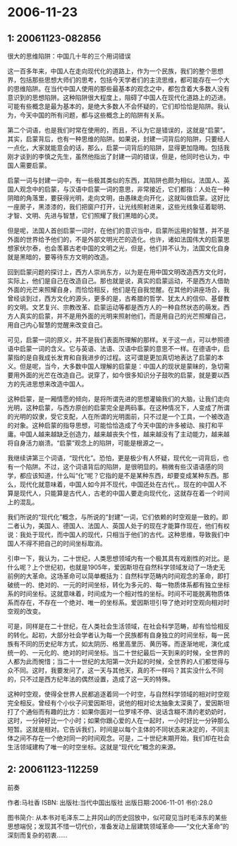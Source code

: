 # 2006-11-23

## 1: 20061123-082856

很大的思维陷阱：中国几十年的三个用词错误 

这一百多年来，中国人在走向现代化的道路上，作为一个民族，我们的整个思想界，包括那些思想大师们的思考，包括今天学者们的主流思维，都可能存在一个大的思维陷阱。在当代中国人使用的那些最基本的观念之中，都包含着大多数人没有意识到的思想陷阱。这种陷阱很大程度上，阻碍了中国人在现代化道路上的迈进。可能有些概念是最为基本的，是绝大多数人不会怀疑的，它们却恰恰是陷阱。我认为，今天中国的所有问题，都与这些概念上的陷阱有关系。

第二个词语，也是我们时常在使用的，而且，不认为它是错误的，这就是“启蒙”。其实，启蒙背后，也有一种思维的陷阱。如果说，封建一词背后的陷阱，只要经人一点化，大家就能意会的话，那么，启蒙一词背后的陷阱，显得更加隐晦。包括我刚才谈到的李慎之先生，虽然他指出了封建一词的错误，但是，他同时也认为，中国人需要启蒙。

启蒙一词与封建一词中，有一些极其类似的东西，其陷阱也颇为相似。法国人、英国人观念中的启蒙，与汉语中启蒙一词的意思，非常接近，它们都指：人处在一种阴暗的角落里，要获得光明，走向文明，由愚昧走向开化，这就叫做启蒙。这好比一座房子，黑漆漆的，我们把窗户打开，让光线照射进来，这些光线象征着聪明、才智、文明、先进与智慧，它们照耀了我们黑暗的心灵。

但是呢，法国人首创启蒙一词时，在他们的意识当中，启蒙所运用的智慧，并不是外面的世界给予他们的，不是外部文明光芒的造化。也许，诸如法国伟大的启蒙思想家伏尔泰，也会羡慕古老中国的文明之光，但是，他们并不认为，法国文化自身就是黑暗的，要等待东方文明的改造。

回到启蒙问题的探讨上，西方人崇尚东方，以为是在用中国文明改造西方文化时，实际上，他们是自己在改造自己。那也就是说，真实的启蒙运动，不是西方人借助外面的光芒来照耀自身，而恰恰相反，他们是在自我觉醒。在其他的讲座场合，我曾经谈到过，西方文化的源头，更多的是，古希腊的哲学、犹太人的信仰、基督教的文明。文艺复兴、宗教改革、启蒙运动等都是西方人的一种自然状态的萌发。西方人真实的启蒙，并不是用外面的光明来照射他们，而是用自己的光芒照耀自己，用自己内心智慧的觉醒来改变自己。

可见，启蒙一词的原义，并不是我们表面所理解的那样。关于这一点，可以参照德语中启蒙一词的含义。它与英语、法语、汉语中启蒙的意思不一样。在德语中，启蒙指的是自我成长发育和自我进步的过程。这可谓是更加真切地表达了启蒙的本义。但是呢，当今，大多数中国人理解的启蒙是：中国人的现状是蒙昧的，急切需要用外面的光芒在改造自己。说穿了，如今很多知识分子鼓吹的启蒙，就是要以西方的先进思想来改造中国人。

这种启蒙，是一厢情愿的倾向，是将所谓先进的思想灌输我们的大脑，让我们走向光明，这种启蒙，与西方原创的启蒙完全是两码事。在这种情况下，人变成了所谓的光明的奴隶，受它支配，人在所谓的光明面前，只不过是一个工具，一个被改造的对象。这种启蒙的指导思想，可能恰恰造成了今天中国的许多被动、挨打和平庸。中国人越来越缺乏创造力，越来越丧失个性，越来越没有了主动能力，越来越将自身活力崩溃。“启蒙”观念上的陷阱，可能是根源之一。

我继续讲第三个词语，“现代化”。恐怕，更是极少有人怀疑，现代化一词背后，也有一个陷阱。不过，这个词语背后的陷阱，是很明显的。稍微有些汉语语感的同学，都应该知道，什么叫“化”呢？它指的是不是某种东西，却要变成某种东西。那么，现代化就意味着，中国人如今并不现代，中国还处在古代，。现在的中国人不算是现代人，只能算是古代人，古老的中国人要走向现代化，这就存在着一个时间上的混乱。

我们所说的“现代化”概念，与所说的“封建”一词，它们依赖的时空观是一致的。即二者认为，美国人、德国人、法国人、英国人处于的现在才能算作现在，他们有权说：我处于现代，而中国人的现代，只相当于他们的古代。这种思维，导致我们中国人不得不把自己的时间坐标取消。

引申一下，我认为，二十世纪，人类思想领域内有一个极其具有戏剧性的对比。是什么呢？上个世纪初，也就是1905年，爱因斯坦在自然科学领域发动了一场史无前例的大革命。这场革命可以简单概括为：自然科学范畴内时间观念的革命，即打破统一的、绝对的、一元的时间坐标，转化为多元的、每一物质体系都有独立坐标系的时间坐标。这就意味着，时间成为一个相对性的坐标。时间不可能脱离物质体系而存在，不存在一个绝对、唯一的坐标系。爱因斯坦引导了绝对时空观向相对时空观的改变。

可是，同样是在二十世纪，在人类社会生活领域，在社会科学范畴，却有恰恰相反的转化。起初，大部分社会学者认为每一个民族都有自身独立的时间坐标，每一民族有不同的历史纪年方式，如太阴历、格里高里历、黄历等。而逐渐地呢，演化成统一的、一元化的、绝对的时间坐标。当二十世纪最后一天到来的时候，全世界的人都为此而惋惜；当二十一世纪的太阳第一次升起的时候，全世界的人们都觉得与众不同。这时，我要发问了，这一天与其他天，真的不一样吗？其实没什么不同的，只不过是西方纪年法的偶然设置，造成了这一天的特殊。

这种时空观，使得全世界人民都追逐着同一个时空，与自然科学领域的相对时空观完全相反。曾经有个小伙子问爱因斯坦，说他的相对论太抽象太深奥了，爱因斯坦打了个通俗而有趣的比方：如果你面对一位罗嗦不停、说话含糊不清的老奶奶时，这时，一分钟好比一个小时；如果你跟心爱的人在一起时，一小时好比一分钟那么短暂。这就是相对。它告诉我们，时间是以每个主体的不同状态来决定的，不同主体之间不存在一个绝对同一的时间观念。可是，二十世纪末期开始，我们却在社会生活领域建构了唯一的时空坐标。这就是“现代化”概念的来源。

## 2: 20061123-112259

前奏

作者:马社香  ISBN:  出版社:当代中国出版社  出版日期:2006-11-01  书价:28.0 

图书简介:  从本书对毛泽东二上井冈山的历史回放中，似可窥见当时毛泽东的某些思想端倪；发现其不惜一切代价，准备发动上层建筑领域革命――“文化大革命”的深刻而复杂的初衷……

